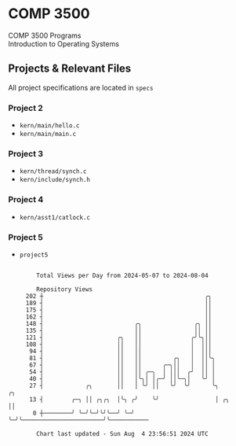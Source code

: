 # COMP 3500
COMP 3500 Programs  
Introduction to Operating Systems  
## Projects & Relevant Files
All project specifications are located in `specs`
### Project 2
- `kern/main/hello.c`
- `kern/main/main.c`
### Project 3
- `kern/thread/synch.c`
- `kern/include/synch.h`
### Project 4
- `kern/asst1/catlock.c`
### Project 5
- `project5`

```

        Total Views per Day from 2024-05-07 to 2024-08-04

        Repository Views
     202 ┼                                              ╭╮
     189 ┤                                              ││
     175 ┤                                              ││
     162 ┤                                              ││
     148 ┤                          ╭╮               ╭╮ ││
     135 ┤                          ││               ││ ││
     121 ┤                     ╭╮   ││              ╭╯╰╮││
     108 ┤                     ││   ││              │  │││
      94 ┤                     ││   ││              │  │││
      81 ┤                     ││   ││         ╭╮   │  ││╰╮
      67 ┤                     ││   ││      ╭─╮││   │  ││ │
      54 ┤                     ││   ││ ╭─╮  │ │││  ╭╯  ││ │
      40 ┤                     ││   │╰╮│ │╭─╯ ││╰─╮│   ╰╯ │
      27 ┤            ╭╮       ││   │ ╰╯ ││   ╰╯  ╰╯      ╰╮                          ╭╮
      13 ┤        ╭─╮ ││ ╭╮╭╮  │╰╮ ╭╯    ╰╯                │ ╭╮                       ││
       0 ┼────────╯ ╰─╯╰─╯╰╯╰──╯ ╰─╯                       ╰─╯╰───────────────────────╯╰───────────

        Chart last updated - Sun Aug  4 23:56:51 2024 UTC
        
```
